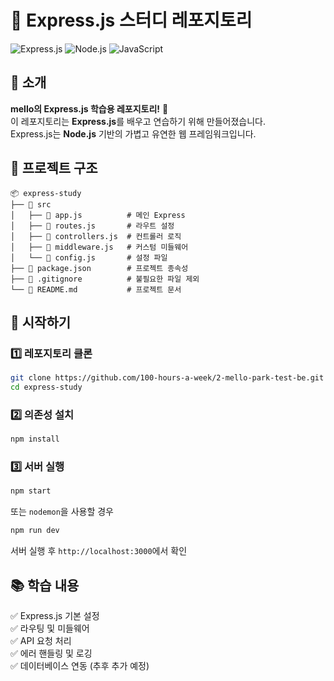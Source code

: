 # 🚀 Express.js 스터디 레포지토리

![Express.js](https://img.shields.io/badge/Express.js-000000?style=for-the-badge&logo=express&logoColor=white)
![Node.js](https://img.shields.io/badge/Node.js-339933?style=for-the-badge&logo=node.js&logoColor=white)
![JavaScript](https://img.shields.io/badge/JavaScript-F7DF1E?style=for-the-badge&logo=javascript&logoColor=black)

## 📌 소개
**mello의 Express.js 학습용 레포지토리!** 🎉  
이 레포지토리는 **Express.js**를 배우고 연습하기 위해 만들어졌습니다.  
Express.js는 **Node.js** 기반의 가볍고 유연한 웹 프레임워크입니다.

## 📂 프로젝트 구조
```
📦 express-study
├── 📁 src
│   ├── 📄 app.js          # 메인 Express
│   ├── 📄 routes.js       # 라우트 설정
│   ├── 📄 controllers.js  # 컨트롤러 로직
│   ├── 📄 middleware.js   # 커스텀 미들웨어
│   └── 📄 config.js       # 설정 파일
├── 📄 package.json        # 프로젝트 종속성
├── 📄 .gitignore          # 불필요한 파일 제외
└── 📄 README.md           # 프로젝트 문서
```

## 🚀 시작하기
### 1️⃣ 레포지토리 클론
```sh
git clone https://github.com/100-hours-a-week/2-mello-park-test-be.git
cd express-study
```
### 2️⃣ 의존성 설치
```sh
npm install
```
### 3️⃣ 서버 실행
```sh
npm start
```
또는 `nodemon`을 사용할 경우
```sh
npm run dev
```
서버 실행 후 `http://localhost:3000`에서 확인

## 📚 학습 내용
✅ Express.js 기본 설정  
✅ 라우팅 및 미들웨어  
✅ API 요청 처리  
✅ 에러 핸들링 및 로깅  
✅ 데이터베이스 연동 (추후 추가 예정)  